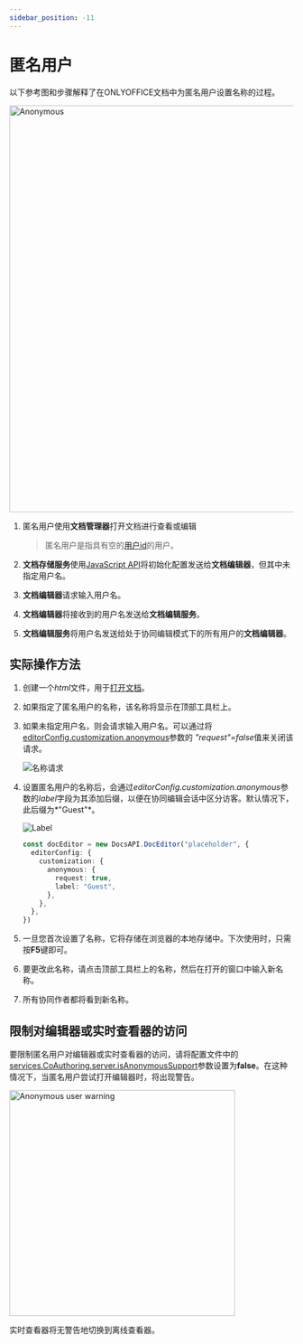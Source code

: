 ```yaml
---
sidebar_position: -11
---
```


# 匿名用户

以下参考图和步骤解释了在ONLYOFFICE文档中为匿名用户设置名称的过程。

<img alt="Anonymous" src="/assets/images/editor/anonymous-user.png" width="720px" />

1. 匿名用户使用**文档管理器**打开文档进行查看或编辑

   > 匿名用户是指具有空的[用户id](../../usage-api/config/editor/editor.md#user)的用户。

2. **文档存储服务**使用[JavaScript API](../basic-concepts.md)将初始化配置发送给**文档编辑器**，但其中未指定用户名。

3. **文档编辑器**请求输入用户名。

4. **文档编辑器**将接收到的用户名发送给**文档编辑服务**。

5. **文档编辑服务**将用户名发送给处于协同编辑模式下的所有用户的**文档编辑器**。

## 实际操作方法

1. 创建一个*html*文件，用于[打开文档](./opening-file.md#how-this-can-be-done-in-practice)。

2. 如果指定了匿名用户的名称，该名称将显示在顶部工具栏上。

3. 如果未指定用户名，则会请求输入用户名。可以通过将[editorConfig.customization.anonymous](../../usage-api/config/editor/customization/customization-standard-branding.md#anonymous)参数的 *"request"=false*值来关闭该请求。

   ![名称请求](/assets/images/editor/name-request.png)

4. 设置匿名用户的名称后，会通过*editorConfig.customization.anonymous*参数的*label*字段为其添加后缀，以便在协同编辑会话中区分访客。默认情况下，此后缀为*"Guest"*。

   ![Label](/assets/images/editor/label.png)

   ``` ts
   const docEditor = new DocsAPI.DocEditor("placeholder", {
     editorConfig: {
       customization: {
         anonymous: {
           request: true,
           label: "Guest",
         },
       },
     },
   })
   ```

5. 一旦您首次设置了名称，它将存储在浏览器的本地存储中。下次使用时，只需按**F5**键即可。

6. 要更改此名称，请点击顶部工具栏上的名称，然后在打开的窗口中输入新名称。

7. 所有协同作者都将看到新名称。

## 限制对编辑器或实时查看器的访问

要限制匿名用户对编辑器或实时查看器的访问，请将配置文件中的[services.CoAuthoring.server.isAnonymousSupport](https://helpcenter.onlyoffice.com/installation/docs-developer-configuring.aspx#services-CoAuthoring-server-isAnonymousSupport)参数设置为**false**。在这种情况下，当匿名用户尝试打开编辑器时，将出现警告。

<img alt="Anonymous user warning" src="/assets/images/editor/anonymous-warning.jpg" width="400px" />

实时查看器将无警告地切换到离线查看器。

